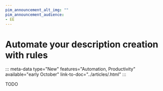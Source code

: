 ```yaml
---
pim_announcement_alt_img: ""
pim_announcement_audience:
- EE
---
```


# Automate your description creation with rules
::: meta-data type="New" features="Automation, Productivity" available="early October" link-to-doc="../articles/.html"
:::

TODO

